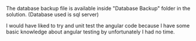 The database backup file is available inside "Database Backup" folder in the solution. (Database used is sql server)

I would have liked to try and unit test the angular code because I have some basic knowledge about angular testing by unfortunately I had no time.
